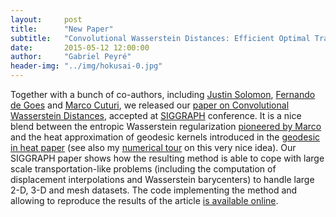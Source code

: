 ```yaml
---
layout:     post
title:      "New Paper"
subtitle:   "Convolutional Wasserstein Distances: Efficient Optimal Transportation on Geometric Domains"
date:       2015-05-12 12:00:00
author:     "Gabriel Peyré"
header-img: "../img/hokusai-0.jpg"
---
```


Together with a bunch of co-authors, including [Justin Solomon](http://web.stanford.edu/~justso1/), 
[Fernando de Goes](http://fernandodegoes.org/) and [Marco Cuturi](http://www.iip.ist.i.kyoto-u.ac.jp/member/cuturi/), we released our [paper on Convolutional Wasserstein Distances](http://gpeyre.github.io/papers/2015-SIGGRAPH-convolutional-ot.pdf), accepted at [SIGGRAPH](http://s2015.siggraph.org/) conference. It is a nice blend between the entropic Wasserstein regularization [pioneered by Marco](http://www.iip.ist.i.kyoto-u.ac.jp/member/cuturi/SI.html) and the heat approximation of geodesic kernels introduced in the [geodesic in heat paper](http://www.cs.columbia.edu/~keenan/Projects/GeodesicsInHeat/paper.pdf) (see also my [numerical tour](http://www.numerical-tours.com/matlab/meshproc_7_geodesic_poisson/) on this very nice idea). Our SIGGRAPH paper shows how the resulting method is able to cope with large scale transportation-like problems (including the computation of displacement interpolations and Wasserstein barycenters) to handle large 2-D, 3-D and mesh datasets. The code implementing the method and allowing to reproduce the results of the article [is available online](https://github.com/gpeyre/2015-SIGGRAPH-convolutional-ot).
